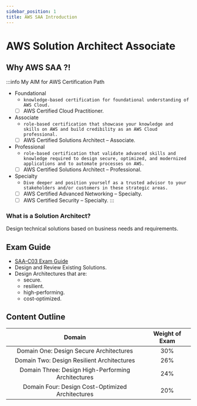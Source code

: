 ```yaml
---
sidebar_position: 1
title: AWS SAA Introduction
---
```


# AWS Solution Architect Associate

## Why AWS SAA ?!
:::info My AIM for AWS Certification Path
- Foundational
    - `knowledge-based certification for foundational understanding of AWS Cloud.`
    - [ ] AWS Certified Cloud Practitioner.
- Associate
    - `role-based certification that showcase your knowledge and skills on AWS and build credibility as an AWS Cloud professional.`
    - [ ] AWS Certified Solutions Architect – Associate.
- Professional
    - `role-based certification that validate advanced skills and knowledge required to design secure, optimized, and modernized applications and to automate processes on AWS.`
    - [ ] AWS Certified Solutions Architect – Professional.
- Specialty
    - `Dive deeper and position yourself as a trusted advisor to your stakeholders and/or customers in these strategic areas.`
    - [ ] AWS Certified Advanced Networking – Specialty.
    - [ ] AWS Certified Security – Specialty.
:::

### What is a Solution Architect?
Design technical solutions based on business needs and requirements.

## Exam Guide
- [SAA-C03 Exam Guide](https://d1.awsstatic.com/training-and-certification/docs-sa-assoc/AWS-Certified-Solutions-Architect-Associate_Exam-Guide.pdf)
- Design and Review Existing Solutions.
- Design Architectures that are:
    - secure.
    - resilient.
    - high-performing.
    - cost-optimized.

## Content Outline
Domain | Weight of Exam
:--: | :--:
Domain One: Design Secure Architectures | 30%
Domain Two: Design Resilient Architectures | 26%
Domain Three: Design High-Performing Architectures | 24%
Domain Four: Design Cost-Optimized Architectures | 20%
